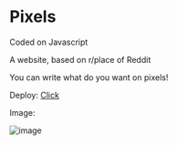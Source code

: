 # Pixels

Coded on Javascript

A website, based on r/place of Reddit

You can write what do you want on pixels!

Deploy: <a href="https://main--imaginative-stroopwafel-741c1a.netlify.app/" target="_blank">Click</a>

Image:

![image](https://github.com/rusherdv/pixels/assets/105472000/da38bd63-3b8b-446b-acf1-fe094c09d8ca)
